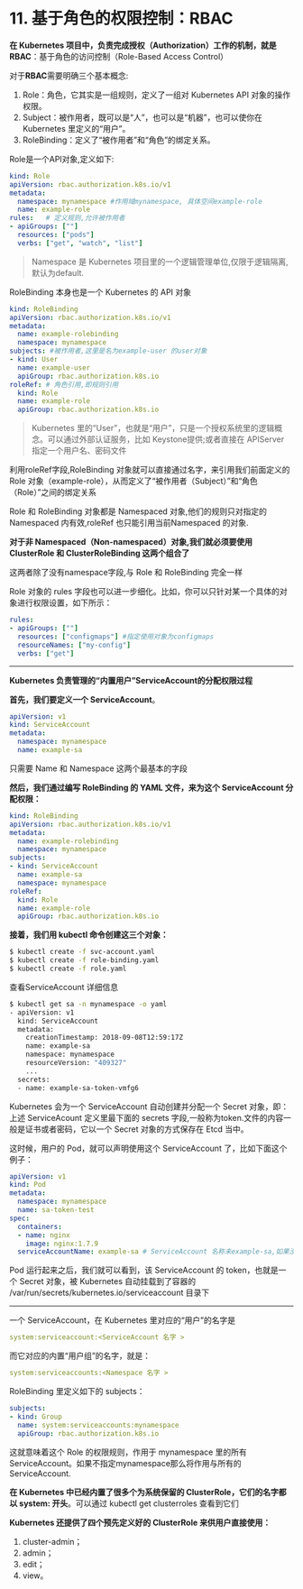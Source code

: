 # 11. 基于角色的权限控制：RBAC

**在 Kubernetes 项目中，负责完成授权（Authorization）工作的机制，就是 RBAC**：基于角色的访问控制（Role-Based Access Control）

对于**RBAC**需要明确三个基本概念:

1. Role：角色，它其实是一组规则，定义了一组对 Kubernetes API 对象的操作权限。
2. Subject：被作用者，既可以是“人”，也可以是“机器”，也可以使你在 Kubernetes 里定义的“用户”。
3. RoleBinding：定义了“被作用者”和“角色”的绑定关系。



Role是一个API对象,定义如下:

```yaml
kind: Role
apiVersion: rbac.authorization.k8s.io/v1
metadata:
  namespace: mynamespace #作用域mynamespace, 具体空间example-role
  name: example-role
rules:   # 定义规则,允许被作用者
- apiGroups: [""]
  resources: ["pods"]
  verbs: ["get", "watch", "list"]
```

> Namespace 是 Kubernetes 项目里的一个逻辑管理单位,仅限于逻辑隔离,默认为default.

RoleBinding 本身也是一个 Kubernetes 的 API 对象

```yaml
kind: RoleBinding
apiVersion: rbac.authorization.k8s.io/v1
metadata:
  name: example-rolebinding
  namespace: mynamespace
subjects: #被作用者,这里是名为example-user 的user对象
- kind: User
  name: example-user
  apiGroup: rbac.authorization.k8s.io
roleRef: # 角色引用,即规则引用
  kind: Role
  name: example-role
  apiGroup: rbac.authorization.k8s.io
```

> Kubernetes 里的“User”，也就是“用户”，只是一个授权系统里的逻辑概念。可以通过外部认证服务，比如 Keystone提供;或者直接在 APIServer 指定一个用户名、密码文件

利用roleRef字段,RoleBinding 对象就可以直接通过名字，来引用我们前面定义的 Role 对象（example-role），从而定义了“被作用者（Subject）”和“角色（Role）”之间的绑定关系

Role 和 RoleBinding 对象都是 Namespaced 对象,他们的规则只对指定的Namespaced 内有效,roleRef 也只能引用当前Namespaced 的对象.

**对于非 Namespaced（Non-namespaced）对象,我们就必须要使用 ClusterRole 和 ClusterRoleBinding 这两个组合了**

这两者除了没有namespace字段,与 Role 和 RoleBinding 完全一样

Role 对象的 rules 字段也可以进一步细化。比如，你可以只针对某一个具体的对象进行权限设置，如下所示：

```yaml
rules:
- apiGroups: [""]
  resources: ["configmaps"] #指定使用对象为configmaps
  resourceNames: ["my-config"]
  verbs: ["get"]
```

----

 **Kubernetes 负责管理的“内置用户”ServiceAccount的分配权限过程**

**首先，我们要定义一个 ServiceAccount**。

```yaml
apiVersion: v1
kind: ServiceAccount
metadata:
  namespace: mynamespace
  name: example-sa
```

只需要 Name 和 Namespace 这两个最基本的字段

**然后，我们通过编写 RoleBinding 的 YAML 文件，来为这个 ServiceAccount 分配权限：**

```yaml
kind: RoleBinding
apiVersion: rbac.authorization.k8s.io/v1
metadata:
  name: example-rolebinding
  namespace: mynamespace
subjects:
- kind: ServiceAccount
  name: example-sa
  namespace: mynamespace
roleRef:
  kind: Role
  name: example-role
  apiGroup: rbac.authorization.k8s.io
```

**接着，我们用 kubectl 命令创建这三个对象：**

```sh
$ kubectl create -f svc-account.yaml
$ kubectl create -f role-binding.yaml
$ kubectl create -f role.yaml
```

查看ServiceAccount 详细信息

```sh
$ kubectl get sa -n mynamespace -o yaml
- apiVersion: v1
  kind: ServiceAccount
  metadata:
    creationTimestamp: 2018-09-08T12:59:17Z
    name: example-sa
    namespace: mynamespace
    resourceVersion: "409327"
    ...
  secrets:
  - name: example-sa-token-vmfg6
```

Kubernetes 会为一个 ServiceAccount 自动创建并分配一个 Secret 对象，即：上述 ServiceAcount 定义里最下面的 secrets 字段,一般称为token.文件的内容一般是证书或者密码，它以一个 Secret 对象的方式保存在 Etcd 当中。

这时候，用户的 Pod，就可以声明使用这个 ServiceAccount 了，比如下面这个例子：

```yaml
apiVersion: v1
kind: Pod
metadata:
  namespace: mynamespace
  name: sa-token-test
spec:
  containers:
  - name: nginx
    image: nginx:1.7.9
  serviceAccountName: example-sa # ServiceAccount 名称未example-sa,如果没有声明就直接是default
```

 Pod 运行起来之后，我们就可以看到，该 ServiceAccount 的 token，也就是一个 Secret 对象，被 Kubernetes 自动挂载到了容器的 /var/run/secrets/kubernetes.io/serviceaccount 目录下

---

一个 ServiceAccount，在 Kubernetes 里对应的“用户”的名字是

```yaml
system:serviceaccount:<ServiceAccount 名字 >
```

而它对应的内置“用户组”的名字，就是：

```yaml
system:serviceaccounts:<Namespace 名字 >
```

RoleBinding 里定义如下的 subjects：

```yaml
subjects:
- kind: Group
  name: system:serviceaccounts:mynamespace
  apiGroup: rbac.authorization.k8s.io
```

这就意味着这个 Role 的权限规则，作用于 mynamespace 里的所有 ServiceAccount。如果不指定mynamespace那么将作用与所有的ServiceAccount.

**在 Kubernetes 中已经内置了很多个为系统保留的 ClusterRole，它们的名字都以 system: 开头**。可以通过 kubectl get clusterroles 查看到它们



**Kubernetes 还提供了四个预先定义好的 ClusterRole 来供用户直接使用：**

1. cluster-admin；
2. admin；
3. edit；
4. view。



































